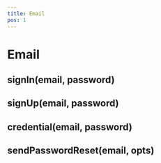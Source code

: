 ```yaml
---
title: Email
pos: 1
---
```


# Email

## signIn(email, password)

## signUp(email, password)

## credential(email, password)

## sendPasswordReset(email, opts)
